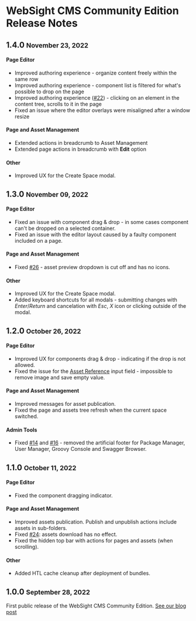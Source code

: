 # WebSight CMS Community Edition Release Notes

## 1.4.0 <small>November 23, 2022</small>

#### Page Editor
- Improved authoring experience - organize content freely within the same row
- Improved authoring experience - component list is filtered for what's possible to drop on the page
- Improved authoring experience ([#22](https://github.com/websight-io/starter/issues/22)) -  clicking on an element in the content tree, scrolls to it in the page
- Fixed an issue where the editor overlays were misaligned after a window resize

#### Page and Asset Management
- Extended actions in breadcrumb to Asset Management
- Extended page actions in breadcrumb with **Edit** option

#### Other
- Improved UX for the Create Space modal.

## 1.3.0 <small>November 09, 2022</small>

#### Page Editor

- Fixed an issue with component drag & drop - in some cases component can't be dropped on a selected container.
- Fixed an issue with the editor layout caused by a faulty component included on a page. 

#### Page and Asset Management

- Fixed [#26](https://github.com/websight-io/starter/issues/26) - asset preview dropdown is cut off and has no icons.

#### Other

- Improved UX for the Create Space modal.
- Added keyboard shortcuts for all modals - submitting changes with _Enter_/_Return_ and cancelation with _Esc_, _X_ icon or clicking outside of the modal.

## 1.2.0 <small>October 26, 2022</small>

#### Page Editor

- Improved UX for components drag & drop - indicating if the drop is not allowed.
- Fixed the issue for the [Asset Reference](../../developers/development/dialogs/assetreference/) input field - impossible to remove image and save empty value.

#### Page and Asset Management

- Improved messages for asset publication.
- Fixed the page and assets tree refresh when the current space switched.

#### Admin Tools

- Fixed [#14](https://github.com/websight-io/starter/issues/14) and [#16](https://github.com/websight-io/starter/issues/16) - removed the artificial footer for Package Manager, User Manager, Groovy Console and Swagger Browser.


## 1.1.0 <small>October 11, 2022</small>

#### Page Editor

- Fixed the component dragging indicator.

#### Page and Asset Management

- Improved assets publication. Publish and unpublish actions include assets in sub-folders. 
- Fixed [#24](https://github.com/websight-io/starter/issues/24): assets download has no effect.
- Fixed the hidden top bar with actions for pages and assets (when scrolling).

#### Other

- Added HTL cache cleanup after deployment of bundles.




## 1.0.0 <small>September 28, 2022</small>

First public release of the WebSight CMS Community Edition.
[See our blog post](../../../blog/2022/websight-cms-ce-1-0-0/)
